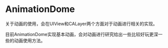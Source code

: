 # AnimationDome
关于动画的使用，会在UIView和CALayer两个方面对于动画进行相关的实现。

目前AnimationDome实现基本动画，会对动画进行研究给出一些比较好玩更深一些的动画使用方法。
